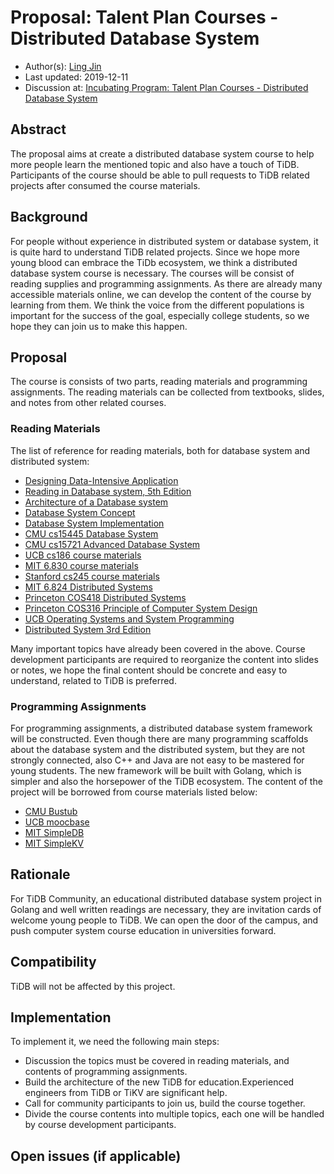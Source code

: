 # Proposal: Talent Plan Courses - Distributed Database System

- Author(s): [Ling Jin](https://github.com/JinLingChristoher)
- Last updated: 2019-12-11
- Discussion at: [Incubating Program: Talent Plan Courses - Distributed Database System](https://github.com/pingcap/community/issues/141)

## Abstract

The proposal aims at create a distributed database system course to help more people learn the mentioned topic and also have a touch of TiDB. Participants of the course should be able to pull requests to TiDB related projects after consumed the course materials.

## Background

For people without experience in distributed system or database system, it is quite hard to understand TiDB related projects. Since we hope more young blood can embrace the TiDb ecosystem, we think a distributed database system course is necessary. The courses will be consist of reading supplies and programming assignments. As there are already many accessible materials online, we can develop the content of the course by learning from them. We think the voice from the different populations is important for the success of the goal, especially college students, so we hope they can join us to make this happen.

## Proposal

The course is consists of two parts, reading materials and programming assignments. The reading materials can be collected from textbooks, slides, and notes from other related courses.

### Reading Materials

The list of reference for reading materials, both for database system and distributed system:

- [Designing Data-Intensive Application](https://dataintensive.net/)
- [Reading in Database system, 5th Edition](http://www.redbook.io/)
- [Architecture of a Database system](http://db.cs.berkeley.edu/papers/fntdb07-architecture.pdf)
- [Database System Concept](https://www.db-book.com/db6/index.html)
- [Database System Implementation](http://infolab.stanford.edu/~ullman/dbsi.html)
- [CMU cs15445 Database System](https://15445.courses.cs.cmu.edu/fall2019/schedule.html)
- [CMU cs15721 Advanced Database System](https://15721.courses.cs.cmu.edu/spring2019/schedule.html)
- [UCB cs186 course materials](https://cs186berkeley.net/)
- [MIT 6.830 course materials](http://db.csail.mit.edu/6.830/)
- [Stanford cs245 course materials](http://web.stanford.edu/class/cs245/)
- [MIT 6.824 Distributed Systems](https://pdos.csail.mit.edu/6.824/)
- [Princeton COS418 Distributed Systems](https://www.cs.princeton.edu/courses/archive/fall19/cos418/)
- [Princeton COS316 Principle of Computer System Design](https://www.cs.princeton.edu/courses/archive/fall19/cos316/)
- [UCB Operating Systems and System Programming](https://cs162.eecs.berkeley.edu/)
- [Distributed System 3rd Edition](https://www.distributed-systems.net/)

Many important topics have already been covered in the above. Course development participants are required to reorganize the content into slides or notes, we hope the final content should be concrete and easy to understand, related to TiDB is preferred.

### Programming Assignments

For programming assignments, a distributed database system framework will be constructed. Even though there are many programming scaffolds about the database system and the distributed system, but they are not strongly connected, also C++ and Java are not easy to be mastered for young students. The new framework will be built with Golang, which is simpler and also the horsepower of the TiDB ecosystem. The content of the project will be borrowed from course materials listed below:

- [CMU Bustub](https://github.com/cmu-db/bustub)
- [UCB moocbase](https://github.com/berkeley-cs186/fa19-moocbase)
- [MIT SimpleDB](https://github.com/MIT-DB-Class/simple-db-hw)
- [MIT SimpleKV](https://github.com/MIT-DB-Class/simpleKV)

## Rationale

For TiDB Community, an educational distributed database system project in Golang and well written readings are necessary, they are invitation cards of welcome young people to TiDB. We can open the door of the campus, and push computer system course education in universities forward.

## Compatibility

TiDB will not be affected by this project.

## Implementation

To implement it, we need the following main steps:

- Discussion the topics must be covered in reading materials, and contents of programming assignments.
- Build the architecture of the new TiDB for education.Experienced engineers from TiDB or TiKV are significant help.
- Call for community participants to join us, build the course together.
- Divide the course contents into multiple topics, each one will be handled by course development participants.

## Open issues (if applicable)
